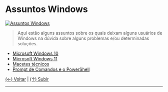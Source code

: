 # Assuntos Windows

[![Assuntos Windows](https://github.com/systemboys/GTi_Laboratory/raw/main/Microsoft%20Windows/images/Microsoft-Windows-logo-history.jpg "Assuntos Windows")](https://github.com/systemboys/GTi_Laboratory/raw/main/Microsoft%20Windows/images/Microsoft-Windows-logo-history.jpg "Assuntos Windows")

> Aqui estão alguns assuntos sobre os quais deixam alguns usuários de Windows na dúvida sobre alguns problemas e/ou determinadas soluções.

- [Microsoft Windows 10](https://github.com/systemboys/GTi_Laboratory/tree/main/Microsoft%20Windows/Microsoft%20Windows%2010#microsoft-windows-10 "Microsoft Windows 10")
- [Microsoft Windows 11](https://github.com/systemboys/GTi_Laboratory/tree/main/Microsoft%20Windows/Microsoft%20Windows%2011#microsoft-windows-11 "Microsoft Windows 11")
- [Macetes técnicos](https://github.com/systemboys/GTi_Laboratory/tree/main/Microsoft%20Windows/Macetes#gti-laboratory--macetes-t%C3%A9cnicos "Macetes técnicos")
- [Prompt de Comandos e o PowerShell](# "Prompt de Comandos e o PowerShell")

[(&larr;) Voltar](https://github.com/systemboys/GTi_Laboratory#laborat%C3%B3rio-gti "Voltar ao Sumário") | 
[(&uarr;) Subir](#assuntos-windows "Subir para o topo")

---
